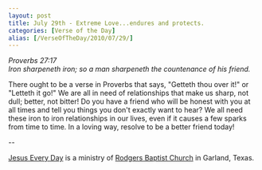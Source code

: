```yaml
---
layout: post
title: July 29th - Extreme Love...endures and protects.
categories: [Verse of the Day]
alias: [/VerseOfTheDay/2010/07/29/]
---
```


_Proverbs 27:17  
Iron sharpeneth iron; so a man sharpeneth the countenance of his
friend._

There ought to be a verse in Proverbs that says, "Getteth thou over
it!" or "Letteth it go!" We are all in need of relationships that make
us sharp, not dull; better, not bitter! Do you have a friend who will
be honest with you at all times and tell you things you don't exactly
want to hear? We all need these iron to iron relationships in our
lives, even if it causes a few sparks from time to time. In a loving
way, resolve to be a better friend today!

 --

<a href=http://jesuseveryday.net>Jesus Every Day</a> is a ministry of <a href=http://rodgersbaptist.net>Rodgers Baptist Church</a> in Garland, Texas.

